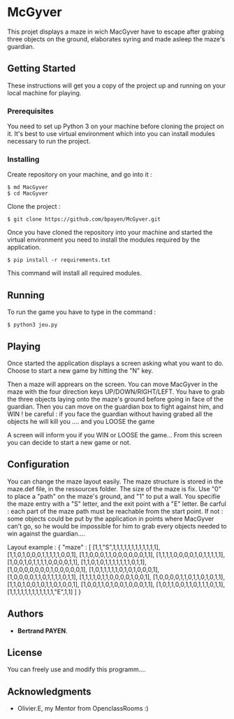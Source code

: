 # McGyver

This projet displays a maze in wich MacGyver have to escape after grabing three objects on the ground, elaborates syring and made asleep the maze's guardian.

## Getting Started

These instructions will get you a copy of the project up and running on your local machine for playing.

### Prerequisites

You need to set up Python 3 on your machine before cloning the project on it.
It's best to use virtual environment which into you can install modules necessary to run the project.

### Installing
Create repository on your machine, and go into it :

```
$ md MacGyver
$ cd MacGyver
```

Clone the project :
```
$ git clone https://github.com/bpayen/McGyver.git
```

Once you have cloned the repository into your machine and started the virtual environment you need to install the modules required by the application.

```
$ pip install -r requirements.txt
```
 
 This command will install all required modules.

## Running

To run the game you have to type in the command :
```
$ python3 jeu.py
```

## Playing 

Once started the application displays a screen asking what you want to do.
Choose to start a new game by hitting the "N" key.

Then a maze will apprears on the screen.
You can move MacGyver in the maze with the four direction keys UP/DOWN/RIGHT/LEFT.
You have to grab the three objects laying onto the maze's ground before going in face of the guardian.
Then you can move on the guardian box to fight against him, and WIN !
be careful : if you face the guardian without having grabed all the objects he will kill you .... and you LOOSE the game

A screen will inform you if you WIN or LOOSE the game... From this screen you can decide to start a new game or not.

## Configuration
You can change the maze layout easily. 
The maze structure is stored in the maze.def file, in the ressources folder.
The size of the maze is fix. 
Use "0" to place a "path" on the maze's ground, and "1" to put a wall.
You specifie the maze entry with a "S" letter, and the exit point with a "E" letter.
Be carful : each part of the maze path must be reachable from the start point. If not : some objects could be put by the application in points where MacGyver can't go, so he would be impossible for him to grab every objects needed to win against the guardian....


Layout example : 
{ "maze" : [
			[1,1,"S",1,1,1,1,1,1,1,1,1,1,1,1],
			[1,1,0,1,0,0,0,1,1,1,1,1,0,0,1],
			[1,1,0,0,0,1,1,0,0,0,0,0,0,1,1],
			[1,1,1,1,0,0,0,0,1,0,1,1,1,1,1],
			[1,0,0,1,0,1,1,1,1,0,0,0,0,1,1],
			[1,1,0,1,0,1,1,1,1,1,1,1,0,1,1],
			[1,0,0,0,0,0,0,0,1,0,0,0,0,0,1],
			[1,0,1,1,1,1,1,0,1,0,1,0,0,0,1],
			[1,0,0,0,0,1,1,0,1,1,1,1,0,1,1],
			[1,1,1,1,0,1,1,0,0,0,0,1,0,0,1],
			[1,0,0,0,0,1,1,0,1,1,0,1,0,1,1],
			[1,1,0,1,0,0,1,0,1,1,0,1,0,0,1],
			[1,0,0,1,1,0,1,0,0,1,0,0,0,1,1],
			[1,0,1,1,0,0,1,1,0,1,1,1,0,1,1],
			[1,1,1,1,1,1,1,1,1,1,1,1,"E",1,1]
			]
}


## Authors

* **Bertrand PAYEN**.

## License

You can freely use and modify this programm.... 

## Acknowledgments

* Olivier.E, my Mentor from OpenclassRooms :)

